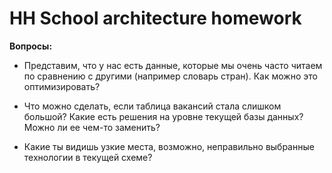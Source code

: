 # HH School architecture homework

__Вопросы:__

* Представим, что у нас есть данные, которые мы очень часто читаем по сравнению с другими (например словарь стран). Как можно это оптимизировать?

* Что можно сделать, если таблица вакансий стала слишком большой? Какие есть решения на уровне текущей базы данных? Можно ли ее чем-то заменить?

* Какие ты видишь узкие места, возможно, неправильно выбранные технологии в текущей схеме?
